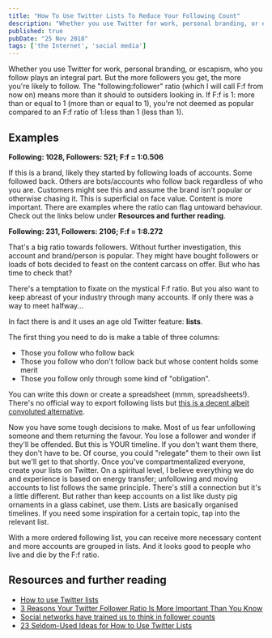 ```yaml
---
title: "How To Use Twitter Lists To Reduce Your Following Count"
description: "Whether you use Twitter for work, personal branding, or escapism, who you follow plays an integral part."
published: true
pubDate: "25 Nov 2018"
tags: ['the Internet', 'social media']
---
```


Whether you use Twitter for work, personal branding, or escapism, who you follow plays an integral part. But the more followers you get, the more you're likely to follow. The "following:follower" ratio (which I will call F:f from now on) means more than it should to outsiders looking in. If F:f is 1: more than or equal to 1 (more than or equal to 1), you're not deemed as popular compared to an F:f ratio of 1:less than 1 (less than 1).

## Examples

**Following: 1028, Followers: 521; F:f = 1:0.506**

If this is a brand, likely they started by following loads of accounts. Some followed back. Others are bots/accounts who follow back regardless of who you are. Customers might see this and assume the brand isn't popular or otherwise chasing it. This is superficial on face value. Content is more important. There are examples where the ratio can flag untoward behaviour. Check out the links below under **Resources and further reading**.

**Following: 231, Followers: 2106; F:f = 1:8.272**

That's a big ratio towards followers. Without further investigation, this account and brand/person is popular. They might have bought followers or loads of bots decided to feast on the content carcass on offer. But who has time to check that?

There's a temptation to fixate on the mystical F:f ratio. But you also want to keep abreast of your industry through many accounts. If only there was a way to meet halfway...

In fact there is and it uses an age old Twitter feature: **lists**.

The first thing you need to do is make a table of three columns:

- Those you follow who follow back
- Those you follow who don't follow back but whose content holds some merit
- Those you follow only through some kind of "obligation".

You can write this down or create a spreadsheet (mmm, spreadsheets!). There's no official way to export following lists but [this is a decent albeit convoluted alternative](https://ask.metafilter.com/321093/Can-I-export-import-people-I-follow-on-Twitter-to-new-account#4630639).

Now you have some tough decisions to make. Most of us fear unfollowing someone and them returning the favour. You lose a follower and wonder if they'll be offended. But this is YOUR timeline. If you don't want them there, they don't have to be. Of course, you could "relegate" them to their own list but we'll get to that shortly. Once you've compartmentalized everyone, create your lists on Twitter. On a spiritual level, I believe everything we do and experience is based on energy transfer; unfollowing and moving accounts to list follows the same principle. There's still a connection but it's a little different. But rather than keep accounts on a list like dusty pig ornaments in a glass cabinet, use them. Lists are basically organised timelines. If you need some inspiration for a certain topic, tap into the relevant list.

With a more ordered following list, you can receive more necessary content and more accounts are grouped in lists. And it looks good to people who live and die by the F:f ratio.

## Resources and further reading

- [How to use Twitter lists](https://help.twitter.com/en/using-twitter/twitter-lists)
- [3 Reasons Your Twitter Follower Ratio Is More Important Than You Know](https://www.inc.com/hillel-fuld/3-reasons-your-twitter-follower-ratio-is-more-important-than-you-know.html)
- [Social networks have trained us to think in follower counts](https://www.theverge.com/2018/5/1/17302508/instagram-twitter-follow-ratio-why-unfollow)
- [23 Seldom-Used Ideas for How to Use Twitter Lists](https://blog.bufferapp.com/twitter-lists)
